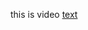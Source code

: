 this is video [text](https://drive.google.com/file/d/1FULv9wsVg-x7oMhb7lj71xb6Nf1hZ3NF/view?usp=sharing)
